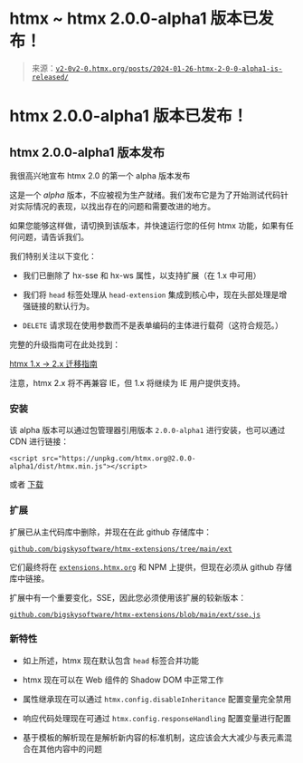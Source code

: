 <!--yml

category: 未分类

日期：2024-05-27 15:11:51

-->

# htmx ~ htmx 2.0.0-alpha1 版本已发布！

> 来源：[`v2-0v2-0.htmx.org/posts/2024-01-26-htmx-2-0-0-alpha1-is-released/`](https://v2-0v2-0.htmx.org/posts/2024-01-26-htmx-2-0-0-alpha1-is-released/)

# htmx 2.0.0-alpha1 版本已发布！

## htmx 2.0.0-alpha1 版本发布

我很高兴地宣布 htmx 2.0 的第一个 alpha 版本发布

这是一个 *alpha* 版本，不应被视为生产就绪。我们发布它是为了开始测试代码针对实际情况的表现，以找出存在的问题和需要改进的地方。

如果您能够这样做，请切换到该版本，并快速运行您的任何 htmx 功能，如果有任何问题，请告诉我们。

我们特别关注以下变化：

+   我们已删除了 hx-sse 和 hx-ws 属性，以支持扩展（在 1.x 中可用）

+   我们将 `head` 标签处理从 `head-extension` 集成到核心中，现在头部处理是增强链接的默认行为。

+   `DELETE` 请求现在使用参数而不是表单编码的主体进行载荷（这符合规范。）

完整的升级指南可在此处找到：

[htmx 1.x -> 2.x 迁移指南](https://v2-0v2-0.htmx.org/migration-guide-htmx-1/)

注意，htmx 2.x 将不再兼容 IE，但 1.x 将继续为 IE 用户提供支持。

### 安装

该 alpha 版本可以通过包管理器引用版本 `2.0.0-alpha1` 进行安装，也可以通过 CDN 进行链接：

```
<script src="https://unpkg.com/htmx.org@2.0.0-alpha1/dist/htmx.min.js"></script> 
```

或者 [下载](https://unpkg.com/htmx.org@2.0.0-alpha1/dist/htmx.min.js)

### 扩展

扩展已从主代码库中删除，并现在在此 github 存储库中：

[`github.com/bigskysoftware/htmx-extensions/tree/main/ext`](https://github.com/bigskysoftware/htmx-extensions/tree/main/ext)

它们最终将在 [`extensions.htmx.org`](https://extensions.htmx.org) 和 NPM 上提供，但现在必须从 github 存储库中链接。

扩展中有一个重要变化，SSE，因此您必须使用该扩展的较新版本：

[`github.com/bigskysoftware/htmx-extensions/blob/main/ext/sse.js`](https://github.com/bigskysoftware/htmx-extensions/blob/main/ext/sse.js)

### 新特性

+   如上所述，htmx 现在默认包含 `head` 标签合并功能

+   htmx 现在可以在 Web 组件的 Shadow DOM 中正常工作

+   属性继承现在可以通过 `htmx.config.disableInheritance` 配置变量完全禁用

+   响应代码处理现在可通过 `htmx.config.responseHandling` 配置变量进行配置

+   基于模板的解析现在是解析新内容的标准机制，这应该会大大减少与表元素混合在其他内容中的问题
